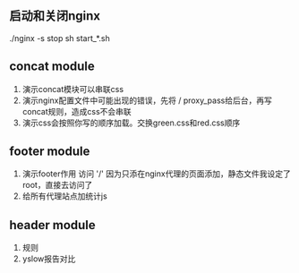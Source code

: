 
## 启动和关闭nginx
./nginx -s stop
sh start_*.sh

## concat module
1. 演示concat模块可以串联css
2. 演示nginx配置文件中可能出现的错误，先将 / proxy_pass给后台，再写concat规则，造成css不会串联
3. 演示css会按照你写的顺序加载。交换green.css和red.css顺序

## footer module
1. 演示footer作用 访问 '/' 因为只添在nginx代理的页面添加，静态文件我设定了root，直接去访问了
2. 给所有代理站点加统计js

## header module
1. 规则
2. yslow报告对比

